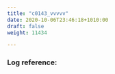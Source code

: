 ```yaml
---
title: "c0143_vvvvv"
date: 2020-10-06T23:46:18+1010:00
draft: false
weight: 11434

---
```


### Log reference: <no value>

```
